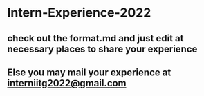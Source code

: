 # Intern-Experience-2022

## check out the format.md and just edit at necessary places to share your experience

## Else you may mail your experience at interniitg2022@gmail.com
